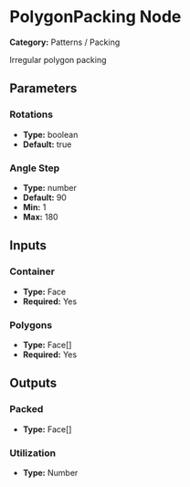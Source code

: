 
# PolygonPacking Node

**Category:** Patterns / Packing

Irregular polygon packing

## Parameters


### Rotations
- **Type:** boolean
- **Default:** true





### Angle Step
- **Type:** number
- **Default:** 90
- **Min:** 1
- **Max:** 180



## Inputs


### Container
- **Type:** Face
- **Required:** Yes



### Polygons
- **Type:** Face[]
- **Required:** Yes



## Outputs


### Packed
- **Type:** Face[]



### Utilization
- **Type:** Number




